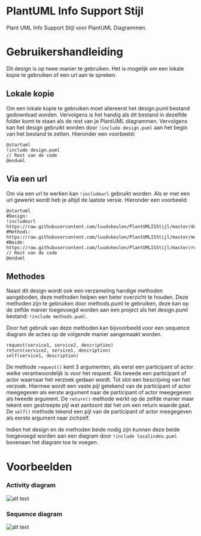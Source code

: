 # PlantUML Info Support Stijl
Plant UML Info Support Stijl voor PlantUML Diagrammen. 

# Gebruikershandleiding
Dit design is op twee manier te gebruiken. Het is mogelijk om een lokale kopie te gebruiken of een url aan te spreken.

## Lokale kopie
Om een lokale kopie te gebruiken moet allereerst het design.puml bestand gedownload worden. Vervolgens is het handig als dit bestand in dezelfde folder komt te staan als de rest van je PlantUML diagrammen. Vervolgens kan het design gebruikt worden door `!include design.puml` aan het begin van het bestand te zetten. Hieronder een voorbeeld:
```
@startuml
!include design.puml
// Rest van de code
@enduml
```

## Via een url
Om via een url te werken kan `!includeurl` gebruikt worden. Als er met een url gewerkt wordt heb je altijd de laatste versie. Hieronder een voorbeeld:
```
@startuml
#Design:
!includeurl https://raw.githubusercontent.com/luudvkeulen/PlantUMLISStijl/master/design.puml
#Methods:
https://raw.githubusercontent.com/luudvkeulen/PlantUMLISStijl/master/methods.puml
#Beide:
https://raw.githubusercontent.com/luudvkeulen/PlantUMLISStijl/master/remoteindex.puml
// Rest van de code
@enduml
```

## Methodes
Naast dit design wordt ook een verzameling handige methoden aangeboden, deze methoden helpen een beter overzicht te houden. Deze methoden zijn te gebruiken door methods.puml te gebruiken, deze kan op de zelfde manier toegevoegd worden aan een project als het design.puml bestand: `!include methods.puml`.

Door het gebruik van deze methoden kan bijvoorbeeld voor een sequence diagram de acties op de volgende manier aangemaakt worden.

```
request(service1, service2, description)
return(service2, service1, description)
self(service1, description)
```
De methode `request()` kent 3 argumenten, als eerst een participant of actor welke verantwoordelijk is voor het request. Als tweede een participant of actor waarnaar het verzoek gedaan wordt. Tot slot een bescrijving van het verzoek. Hiermee wordt een vaste pijl getekend van de participant of actor meegegeven als eerste argument naar de participant of actor meegegeven als tweede argument. De `return()` methode werkt op de zelfde manier maar tekent een gestreepte pijl wat aantoont dat het om een return waarde gaat. De `self()` methode tekend een pijl van de participant of actor meegegeven als eerste argument naar zichzelf.

Indien het design en de methoden beide nodig zijn kunnen deze beide toegevoegd worden aan een diagram door `!include localindex.puml` bovenaan het diagram toe te voegen.

# Voorbeelden
### Activity diagram
![alt text](https://i.imgur.com/JYLcZyn.png "Activity diagram")
### Sequence diagram
![alt text](https://raw.githubusercontent.com/luudvkeulen/PlantUMLISStijl/master/out/voorbeelden/sequencediagram/Sequence%20diagram.png "Sequence diagram")
